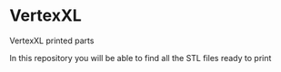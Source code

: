 # VertexXL
VertexXL printed parts

In this repository you will be able to find all the STL files ready to print
